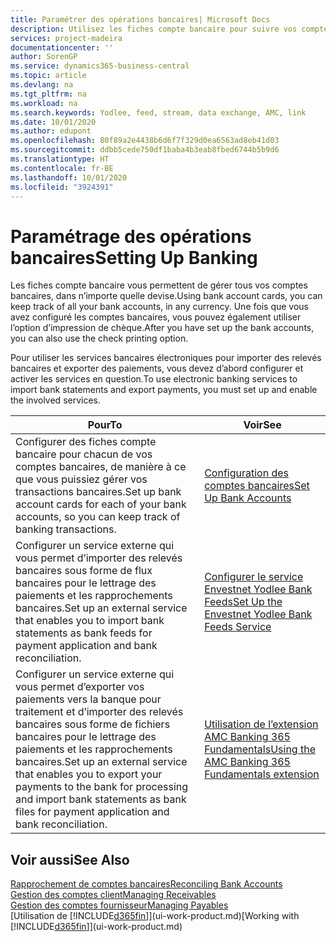 ```yaml
---
title: Paramétrer des opérations bancaires| Microsoft Docs
description: Utilisez les fiches compte bancaire pour suivre vos comptes bancaires et paramétrer le flux bancaire, telles que Yodlee, pour échanger des données.
services: project-madeira
documentationcenter: ''
author: SorenGP
ms.service: dynamics365-business-central
ms.topic: article
ms.devlang: na
ms.tgt_pltfrm: na
ms.workload: na
ms.search.keywords: Yodlee, feed, stream, data exchange, AMC, link
ms.date: 10/01/2020
ms.author: edupont
ms.openlocfilehash: 80f89a2e4438b6d6f7f329d0ea6563ad8eb41d03
ms.sourcegitcommit: ddbb5cede750df1baba4b3eab8fbed6744b5b9d6
ms.translationtype: HT
ms.contentlocale: fr-BE
ms.lasthandoff: 10/01/2020
ms.locfileid: "3924391"
---
```

# <a name="setting-up-banking"></a><span data-ttu-id="3f8f3-103">Paramétrage des opérations bancaires</span><span class="sxs-lookup"><span data-stu-id="3f8f3-103">Setting Up Banking</span></span>
<span data-ttu-id="3f8f3-104">Les fiches compte bancaire vous permettent de gérer tous vos comptes bancaires, dans n’importe quelle devise.</span><span class="sxs-lookup"><span data-stu-id="3f8f3-104">Using bank account cards, you can keep track of all your bank accounts, in any currency.</span></span> <span data-ttu-id="3f8f3-105">Une fois que vous avez configuré les comptes bancaires, vous pouvez également utiliser l’option d’impression de chèque.</span><span class="sxs-lookup"><span data-stu-id="3f8f3-105">After you have set up the bank accounts, you can also use the check printing option.</span></span>

<span data-ttu-id="3f8f3-106">Pour utiliser les services bancaires électroniques pour importer des relevés bancaires et exporter des paiements, vous devez d’abord configurer et activer les services en question.</span><span class="sxs-lookup"><span data-stu-id="3f8f3-106">To use electronic banking services to import bank statements and  export payments, you must set up and enable the involved services.</span></span>

| <span data-ttu-id="3f8f3-107">Pour</span><span class="sxs-lookup"><span data-stu-id="3f8f3-107">To</span></span> | <span data-ttu-id="3f8f3-108">Voir</span><span class="sxs-lookup"><span data-stu-id="3f8f3-108">See</span></span> |
| --- | --- |
| <span data-ttu-id="3f8f3-109">Configurer des fiches compte bancaire pour chacun de vos comptes bancaires, de manière à ce que vous puissiez gérer vos transactions bancaires.</span><span class="sxs-lookup"><span data-stu-id="3f8f3-109">Set up bank account cards for each of your bank accounts, so you can keep track of banking transactions.</span></span> |[<span data-ttu-id="3f8f3-110">Configuration des comptes bancaires</span><span class="sxs-lookup"><span data-stu-id="3f8f3-110">Set Up Bank Accounts</span></span>](bank-how-setup-bank-accounts.md) |
| <span data-ttu-id="3f8f3-111">Configurer un service externe qui vous permet d’importer des relevés bancaires sous forme de flux bancaires pour le lettrage des paiements et les rapprochements bancaires.</span><span class="sxs-lookup"><span data-stu-id="3f8f3-111">Set up an external service that enables you to import bank statements as bank feeds for payment application and bank reconciliation.</span></span> |[<span data-ttu-id="3f8f3-112">Configurer le service Envestnet Yodlee Bank Feeds</span><span class="sxs-lookup"><span data-stu-id="3f8f3-112">Set Up the Envestnet Yodlee Bank Feeds Service</span></span>](bank-how-setup-bank-statement-service.md) |
| <span data-ttu-id="3f8f3-113">Configurer un service externe qui vous permet d’exporter vos paiements vers la banque pour traitement et d’importer des relevés bancaires sous forme de fichiers bancaires pour le lettrage des paiements et les rapprochements bancaires.</span><span class="sxs-lookup"><span data-stu-id="3f8f3-113">Set up an external service that enables you to export your payments to the bank for processing  and import bank statements as bank files for payment application and bank reconciliation.</span></span> |[<span data-ttu-id="3f8f3-114">Utilisation de l’extension AMC Banking 365 Fundamentals</span><span class="sxs-lookup"><span data-stu-id="3f8f3-114">Using the AMC Banking 365 Fundamentals extension</span></span>](ui-extensions-amc-banking.md) |

## <a name="see-also"></a><span data-ttu-id="3f8f3-115">Voir aussi</span><span class="sxs-lookup"><span data-stu-id="3f8f3-115">See Also</span></span>
[<span data-ttu-id="3f8f3-116">Rapprochement de comptes bancaires</span><span class="sxs-lookup"><span data-stu-id="3f8f3-116">Reconciling Bank Accounts</span></span>](bank-manage-bank-accounts.md)  
[<span data-ttu-id="3f8f3-117">Gestion des comptes client</span><span class="sxs-lookup"><span data-stu-id="3f8f3-117">Managing Receivables</span></span>](receivables-manage-receivables.md)  
[<span data-ttu-id="3f8f3-118">Gestion des comptes fournisseur</span><span class="sxs-lookup"><span data-stu-id="3f8f3-118">Managing Payables</span></span>](payables-manage-payables.md)  
<span data-ttu-id="3f8f3-119">[Utilisation de [!INCLUDE[d365fin](includes/d365fin_md.md)]](ui-work-product.md)</span><span class="sxs-lookup"><span data-stu-id="3f8f3-119">[Working with [!INCLUDE[d365fin](includes/d365fin_md.md)]](ui-work-product.md)</span></span>
